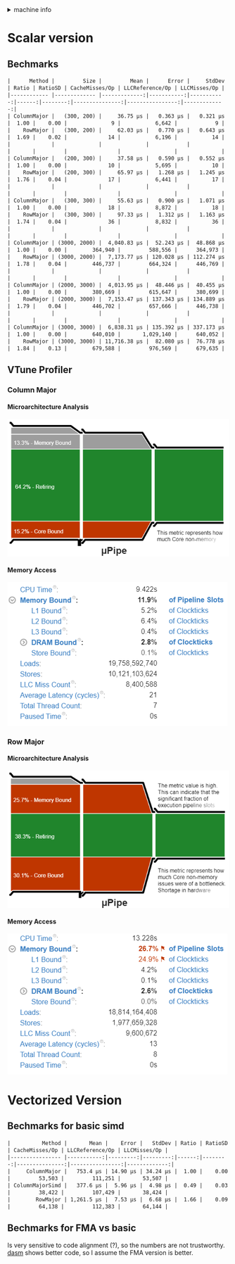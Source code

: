 <details>
  <summary>machine info</summary>
  
``` ini

BenchmarkDotNet=v0.12.1, OS=Windows 10.0.19041.572 (2004/?/20H1)
Intel Core i7-7700HQ CPU 2.80GHz (Kaby Lake), 1 CPU, 8 logical and 4 physical cores
.NET Core SDK=5.0.100-preview.7.20366.6
  [Host]     : .NET Core 5.0.0 (CoreCLR 5.0.20.36411, CoreFX 5.0.20.36411), X64 RyuJIT
  DefaultJob : .NET Core 5.0.0 (CoreCLR 5.0.20.36411, CoreFX 5.0.20.36411), X64 RyuJIT

```

</details>

# Scalar version


## Bechmarks

```
|      Method |         Size |         Mean |      Error |     StdDev | Ratio | RatioSD | CacheMisses/Op | LLCReference/Op | LLCMisses/Op |
|------------ |------------- |-------------:|-----------:|-----------:|------:|--------:|---------------:|----------------:|-------------:|
| ColumnMajor |   (300, 200) |     36.75 μs |   0.363 μs |   0.321 μs |  1.00 |    0.00 |              9 |           6,642 |            9 |
|    RowMajor |   (300, 200) |     62.03 μs |   0.770 μs |   0.643 μs |  1.69 |    0.02 |             14 |           6,196 |           14 |
|             |              |              |            |            |       |         |                |                 |              |
| ColumnMajor |   (200, 300) |     37.58 μs |   0.590 μs |   0.552 μs |  1.00 |    0.00 |             10 |           5,695 |           10 |
|    RowMajor |   (200, 300) |     65.97 μs |   1.268 μs |   1.245 μs |  1.76 |    0.04 |             17 |           6,441 |           17 |
|             |              |              |            |            |       |         |                |                 |              |
| ColumnMajor |   (300, 300) |     55.63 μs |   0.900 μs |   1.071 μs |  1.00 |    0.00 |             18 |           8,872 |           18 |
|    RowMajor |   (300, 300) |     97.33 μs |   1.312 μs |   1.163 μs |  1.74 |    0.04 |             36 |           8,832 |           36 |
|             |              |              |            |            |       |         |                |                 |              |
| ColumnMajor | (3000, 2000) |  4,040.83 μs |  52.243 μs |  48.868 μs |  1.00 |    0.00 |        364,940 |         588,556 |      364,973 |
|    RowMajor | (3000, 2000) |  7,173.77 μs | 120.028 μs | 112.274 μs |  1.78 |    0.04 |        446,737 |         664,324 |      446,769 |
|             |              |              |            |            |       |         |                |                 |              |
| ColumnMajor | (2000, 3000) |  4,013.95 μs |  48.446 μs |  40.455 μs |  1.00 |    0.00 |        380,669 |         615,647 |      380,699 |
|    RowMajor | (2000, 3000) |  7,153.47 μs | 137.343 μs | 134.889 μs |  1.79 |    0.04 |        446,702 |         657,666 |      446,738 |
|             |              |              |            |            |       |         |                |                 |              |
| ColumnMajor | (3000, 3000) |  6,838.31 μs | 135.392 μs | 337.173 μs |  1.00 |    0.00 |        640,010 |       1,029,140 |      640,052 |
|    RowMajor | (3000, 3000) | 11,716.38 μs |  82.080 μs |  76.778 μs |  1.84 |    0.13 |        679,588 |         976,569 |      679,635 |
```

## VTune Profiler

### Column Major

#### Microarchitecture Analysis

![](img/vtune_column_major.png)

#### Memory Access

![](img/vtune_column_major_memory.png)

### Row Major

#### Microarchitecture Analysis

![](img/vtune_row_major.png)

#### Memory Access

![](img/vtune_row_major_memory.png)

# Vectorized Version

## Bechmarks for basic simd

```
|          Method |       Mean |    Error |   StdDev | Ratio | RatioSD | CacheMisses/Op | LLCReference/Op | LLCMisses/Op |
|---------------- |-----------:|---------:|---------:|------:|--------:|---------------:|----------------:|-------------:|
|     ColumnMajor |   753.4 μs | 14.90 μs | 34.24 μs |  1.00 |    0.00 |         53,503 |         111,251 |       53,507 |
| ColumnMajorSimd |   377.6 μs |  5.96 μs |  4.98 μs |  0.49 |    0.03 |         38,422 |         107,429 |       38,424 |
|        RowMajor | 1,261.5 μs |  7.53 μs |  6.68 μs |  1.66 |    0.09 |         64,138 |         112,383 |       64,144 |
```

## Bechmarks for FMA vs basic

Is very sensitive to code alignment (?), so the numbers are not trustworthy.
[dasm](avx2-fma.asm) shows better code, so I assume the FMA version is better.
